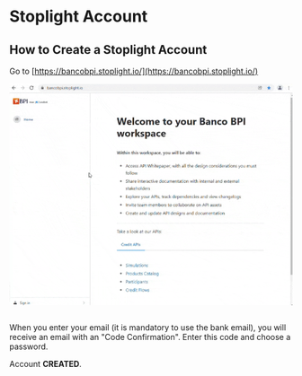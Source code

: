 # Stoplight Account

## How to Create a Stoplight Account

Go to [https://bancobpi.stoplight.io/](https://bancobpi.stoplight.io/)

<table>
  <p align="center">
    <img src="../assets/images/stoplight.gif" alt="stoplight-account" focus="false"/>
  </p>
</table>

When you enter your email (it is mandatory to use the bank email), you will receive an email with an "Code Confirmation". Enter this code and choose a password.

Account **CREATED**.